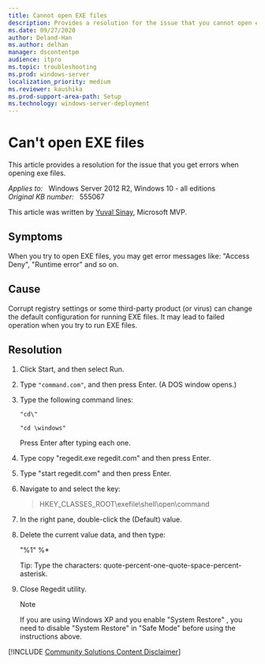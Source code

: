 ```yaml
---
title: Cannot open EXE files
description: Provides a resolution for the issue that you cannot open exe files.
ms.date: 09/27/2020
author: Deland-Han
ms.author: delhan 
manager: dscontentpm
audience: itpro
ms.topic: troubleshooting
ms.prod: windows-server
localization_priority: medium
ms.reviewer: kaushika
ms.prod-support-area-path: Setup
ms.technology: windows-server-deployment
---
```

# Can't open EXE files

This article provides a resolution for the issue that you get errors when opening exe files.

_Applies to:_ &nbsp; Windows Server 2012 R2, Windows 10 - all editions  
_Original KB number:_ &nbsp; 555067

This article was written by [Yuval Sinay](https://mvp.microsoft.com/en-US/PublicProfile/7674?fullName=Yuval%20Sinay), Microsoft MVP.

## Symptoms

When you try to open EXE files, you may get error messages like: "Access Deny", "Runtime error" and so on.

## Cause

Corrupt registry settings or some third-party product (or virus) can change the default configuration for running EXE files. It may lead to failed operation when you try to run EXE files.

## Resolution

1. Click Start, and then select Run.

2. Type `"command.com"`, and then press Enter. (A DOS window opens.)

3. Type the following command lines:

   ```console
   "cd\"

   "cd \windows"
   ```

   Press Enter after typing each one.

4. Type copy "regedit.exe regedit.com" and then press Enter.

5. Type "start regedit.com" and then press Enter.

6. Navigate to and select the key:

   >HKEY_CLASSES_ROOT\exefile\shell\open\command

7. In the right pane, double-click the (Default) value.

8. Delete the current value data, and then type:

    "%1" %*

   Tip: Type the characters: quote-percent-one-quote-space-percent-asterisk.

9. Close Regedit utility.

   > [!Note]
   > If you are using Windows XP and you enable "System Restore" , you need to disable "System Restore" in "Safe Mode" before using the instructions above.

[!INCLUDE [Community Solutions Content Disclaimer](../../includes/community-solutions-content-disclaimer.md)]
